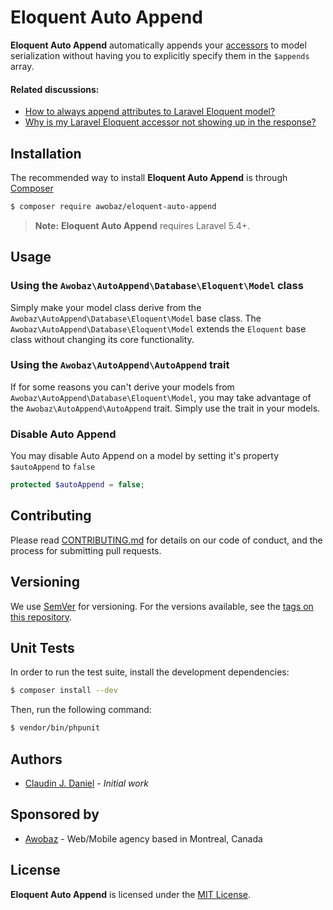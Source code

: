 Eloquent Auto Append
====================

**Eloquent Auto Append** automatically appends your [accessors](https://laravel.com/docs/5.7/eloquent-mutators#accessors-and-mutators) to model serialization without having you to explicitly specify them in the `$appends` array.

#### Related discussions:

* [How to always append attributes to Laravel Eloquent model?](https://stackoverflow.com/questions/35701538/how-to-always-append-attributes-to-laravel-eloquent-model)
* [Why is my Laravel Eloquent accessor not showing up in the response?](https://stackoverflow.com/questions/47872233/why-is-my-laravel-eloquent-accessor-not-showing-up-in-the-response)

## Installation

The recommended way to install **Eloquent Auto Append** is through [Composer](http://getcomposer.org/)

```bash
$ composer require awobaz/eloquent-auto-append
```

> **Note:** **Eloquent Auto Append** requires Laravel 5.4+.

## Usage

### Using the `Awobaz\AutoAppend\Database\Eloquent\Model` class

Simply make your model class derive from the `Awobaz\AutoAppend\Database\Eloquent\Model` base class. The `Awobaz\AutoAppend\Database\Eloquent\Model` extends the `Eloquent` base class without changing its core functionality.

### Using the `Awobaz\AutoAppend\AutoAppend` trait

If for some reasons you can't derive your models from `Awobaz\AutoAppend\Database\Eloquent\Model`, you may take advantage of the `Awobaz\AutoAppend\AutoAppend` trait. Simply use the trait in your models.

### Disable Auto Append

You may disable Auto Append on a model by setting it's property `$autoAppend` to `false` 

```php
protected $autoAppend = false;
```

## Contributing

Please read [CONTRIBUTING.md](https://github.com/topclaudy/eloquent-auto-append/blob/master/CONTRIBUTING.md) for details on our code of conduct, and the process for submitting pull requests.

## Versioning

We use [SemVer](http://semver.org/) for versioning. For the versions available, see the [tags on this repository](https://github.com/topclaudy/eloquent-auto-append/tags).

## Unit Tests

In order to run the test suite, install the development dependencies:

```bash
$ composer install --dev
```

Then, run the following command:

```bash
$ vendor/bin/phpunit
```

## Authors

* [Claudin J. Daniel](https://github.com/topclaudy) - *Initial work*

## Sponsored by

* [Awobaz](https://awobaz.com) - Web/Mobile agency based in Montreal, Canada

## License

**Eloquent Auto Append** is licensed under the [MIT License](http://opensource.org/licenses/MIT).